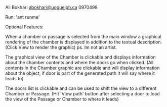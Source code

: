 Ali Bokhari
abokhari@uoguelph.ca
0970498

Run: 'ant runme'

Optional Features:

When a chamber or passage is selected from the main window a graphical rendering of the chamber is displayed in addition to the textual description.
(Click View to render the graphic) ps. Im not an artist.

The graphical view of the Chamber is clickable and displays information about the chamber contents and where the doors go when clicked.
(All contents in the Chamber graphic are clickable and will display information about the object, if door is part of the generated path it will say where it leads to)

The doors list is clickable and can be used to shift the view to a different Chamber or Passage.
(Hit 'View path' button after selecting a door to load the view of the Passage or Chamber to where it leads)
